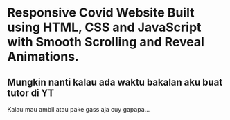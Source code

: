 # Responsive Covid Website Built using HTML, CSS and JavaScript with Smooth Scrolling and Reveal Animations.

## Mungkin nanti kalau ada waktu bakalan aku buat tutor di YT

Kalau mau ambil atau pake gass aja cuy gapapa...
